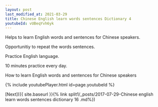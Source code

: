 ```yaml
---
layout: post
last_modified_at: 2021-03-29
title: Chinese English learn words sentences Dictionary 4 
youtubeId: vUBeqYvh6yk
---
```

 
 
Helps to learn English words and sentences for Chinese speakers.

Opportunitiy to repeat the words sentences. 

Practice English language. 
 
10 minutes practice every day. 
 
How to learn English words and sentences for Chinese speakers 
 
{% include youtubePlayer.html id=page.youtubeId %}
 
 
[Next]({{ site.baseurl }}{% link  split1/_posts/2017-07-29-Chinese english learn words sentences dictionary 16 .md%})
 
